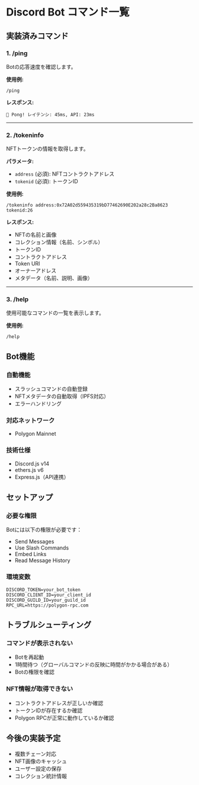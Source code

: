 # Discord Bot コマンド一覧

## 実装済みコマンド

### 1. /ping
Botの応答速度を確認します。

**使用例:**
```
/ping
```

**レスポンス:**
```
🏓 Pong! レイテンシ: 45ms, API: 23ms
```

---

### 2. /tokeninfo
NFTトークンの情報を取得します。

**パラメータ:**
- `address` (必須): NFTコントラクトアドレス
- `tokenid` (必須): トークンID

**使用例:**
```
/tokeninfo address:0x72A02d559435319bD77462690E202a28c2Ba8623 tokenid:26
```

**レスポンス:**
- NFTの名前と画像
- コレクション情報（名前、シンボル）
- トークンID
- コントラクトアドレス
- Token URI
- オーナーアドレス
- メタデータ（名前、説明、画像）

---

### 3. /help
使用可能なコマンドの一覧を表示します。

**使用例:**
```
/help
```

## Bot機能

### 自動機能
- スラッシュコマンドの自動登録
- NFTメタデータの自動取得（IPFS対応）
- エラーハンドリング

### 対応ネットワーク
- Polygon Mainnet

### 技術仕様
- Discord.js v14
- ethers.js v6
- Express.js（API連携）

## セットアップ

### 必要な権限
Botには以下の権限が必要です：
- Send Messages
- Use Slash Commands
- Embed Links
- Read Message History

### 環境変数
```env
DISCORD_TOKEN=your_bot_token
DISCORD_CLIENT_ID=your_client_id
DISCORD_GUILD_ID=your_guild_id
RPC_URL=https://polygon-rpc.com
```

## トラブルシューティング

### コマンドが表示されない
- Botを再起動
- 1時間待つ（グローバルコマンドの反映に時間がかかる場合がある）
- Botの権限を確認

### NFT情報が取得できない
- コントラクトアドレスが正しいか確認
- トークンIDが存在するか確認
- Polygon RPCが正常に動作しているか確認

## 今後の実装予定
- 複数チェーン対応
- NFT画像のキャッシュ
- ユーザー設定の保存
- コレクション統計情報